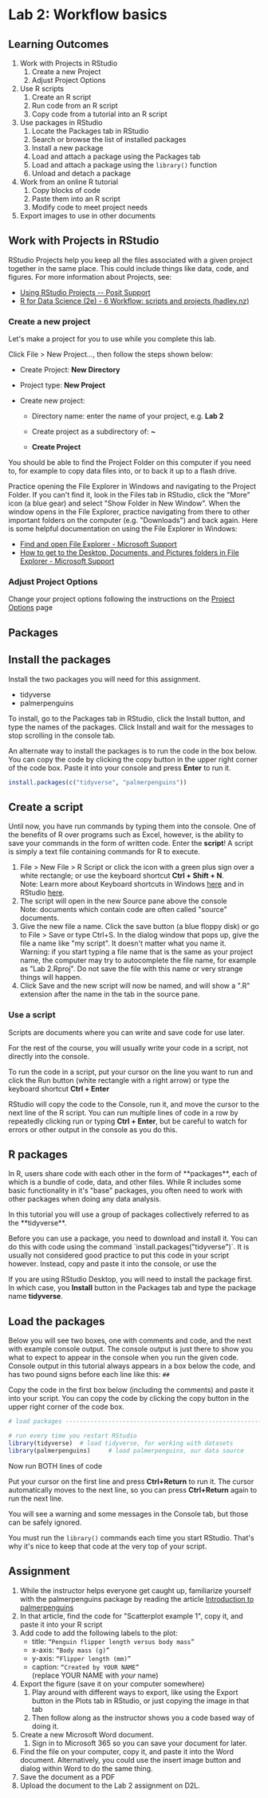 # Lab 2: Workflow basics

## Learning Outcomes

1.  Work with Projects in RStudio
    1.  Create a new Project
    2.  Adjust Project Options
2.  Use R scripts
    1.  Create an R script
    2.  Run code from an R script
    3.  Copy code from a tutorial into an R script
3.  Use packages in RStudio
    1.  Locate the Packages tab in RStudio
    2.  Search or browse the list of installed packages
    3.  Install a new package
    4.  Load and attach a package using the Packages tab
    5.  Load and attach a package using the `library()` function
    6.  Unload and detach a package
4.  Work from an online R tutorial
    1.  Copy blocks of code
    2.  Paste them into an R script
    3.  Modify code to meet project needs
5.  Export images to use in other documents

## Work with Projects in RStudio

RStudio Projects help you keep all the files associated with a given project together in the same place. This could include things like data, code, and figures. For more information about Projects, see:

-   [Using RStudio Projects -- Posit Support](https://support.posit.co/hc/en-us/articles/200526207-Using-RStudio-Projects)
-   [R for Data Science (2e) - 6 Workflow: scripts and projects (hadley.nz)](https://r4ds.hadley.nz/workflow-scripts#projects)

### Create a new project

Let's make a project for you to use while you complete this lab.

Click File \> New Project..., then follow the steps shown below:

-   Create Project: **New Directory**

-   Project type: **New Project**

-   Create new project:

    -   Directory name: enter the name of your project, e.g. **Lab 2**

    -   Create project as a subdirectory of: **\~**

    -   **Create Project**

You should be able to find the Project Folder on this computer if you need to, for example to copy data files into, or to back it up to a flash drive.

Practice opening the File Explorer in Windows and navigating to the Project Folder. If you can't find it, look in the Files tab in RStudio, click the "More" icon (a blue gear) and select "Show Folder in New Window". When the window opens in the File Explorer, practice navigating from there to other important folders on the computer (e.g. "Downloads") and back again. Here is some helpful documentation on using the File Explorer in Windows:

-   [Find and open File Explorer - Microsoft Support](https://support.microsoft.com/en-us/windows/find-and-open-file-explorer-ef370130-1cca-9dc5-e0df-2f7416fe1cb1)
-   [How to get to the Desktop, Documents, and Pictures folders in File Explorer - Microsoft Support](https://support.microsoft.com/en-us/windows/how-to-get-to-the-desktop-documents-and-pictures-folders-in-file-explorer-3370f06b-0f8d-4b25-be9a-3ee54f381e3d)

### Adjust Project Options

Change your project options following the instructions on the [Project Options](project-options.html) page

## Packages

## Install the packages

Install the two packages you will need for this assignment.

-   tidyverse
-   palmerpenguins

To install, go to the Packages tab in RStudio, click the Install button, and type the names of the packages. Click Install and wait for the messages to stop scrolling in the console tab.

An alternate way to install the packages is to run the code in the box below. You can copy the code by clicking the copy button in the upper right corner of the code box. Paste it into your console and press **Enter** to run it.


```r
install.packages(c("tidyverse", "palmerpenguins"))
```

## Create a script

Until now, you have run commands by typing them into the console. One of the benefits of R over programs such as Excel, however, is the ability to save your commands in the form of written code. Enter the **script**! A script is simply a text file containing commands for R to execute.

1.  File \> New File \> R Script or click the icon with a green plus sign over a white rectangle; or use the keyboard shortcut **Ctrl + Shift + N**.\
    Note: Learn more about Keyboard shortcuts in Windows [here](https://support.microsoft.com/en-us/windows/keyboard-shortcuts-in-windows-dcc61a57-8ff0-cffe-9796-cb9706c75eec) and in RStudio [here](https://support.posit.co/hc/en-us/articles/200711853-Keyboard-Shortcuts-in-the-RStudio-IDE).
2.  The script will open in the new Source pane above the console\
    Note: documents which contain code are often called "source" documents.
3.  Give the new file a name. Click the save button (a blue floppy disk) or go to File \> Save or type Ctrl+S. In the dialog window that pops up, give the file a name like "my script". It doesn't matter what you name it.\
    Warning: if you start typing a file name that is the same as your project name, the computer may try to autocomplete the file name, for example as "Lab 2.Rproj". Do not save the file with this name or very strange things will happen.
4.  Click Save and the new script will now be named, and will show a ".R" extension after the name in the tab in the source pane.

### Use a script

Scripts are documents where you can write and save code for use later.

For the rest of the course, you will usually write your code in a script, not directly into the console.

To run the code in a script, put your cursor on the line you want to run and click the Run button (white rectangle with a right arrow) or type the keyboard shortcut **Ctrl + Enter**

RStudio will copy the code to the Console, run it, and move the cursor to the next line of the R script. You can run multiple lines of code in a row by repeatedly clicking run or typing **Ctrl + Enter**, but be careful to watch for errors or other output in the console as you do this.

## R packages

In R, users share code with each other in the form of \*\*packages\*\*, each of which is a bundle of code, data, and other files. While R includes some basic functionality in it's "base" packages, you often need to work with other packages when doing any data analysis.

In this tutorial you will use a group of packages collectively referred to as the \*\*tidyverse\*\*.

Before you can use a package, you need to download and install it. You can do this with code using the command \`install.packages("tidyverse")\`. It is usually not considered good practice to put this code in your script however. Instead, copy and paste it into the console, or use the

If you are using RStudio Desktop, you will need to install the package first. In which case, you **Install** button in the Packages tab and type the package name **tidyverse**.

## Load the packages

Below you will see two boxes, one with comments and code, and the next with example console output. The console output is just there to show you what to expect to appear in the console when you run the given code. Console output in this tutorial always appears in a box below the code, and has two pound signs before each line like this: `##`

Copy the code in the first box below (including the comments) and paste it into your script. You can copy the code by clicking the copy button in the upper right corner of the code box.


```r
# load packages -----------------------------------------------------------

# run every time you restart RStudio
library(tidyverse)  # load tidyverse, for working with datasets
library(palmerpenguins)     # load palmerpenguins, our data source
```

Now run BOTH lines of code

Put your cursor on the first line and press **Ctrl+Return** to run it. The cursor automatically moves to the next line, so you can press **Ctrl+Return** again to run the next line.

You will see a warning and some messages in the Console tab, but those can be safely ignored.

You must run the `library()` commands each time you start RStudio. That's why it's nice to keep that code at the very top of your script.

## Assignment

1.  While the instructor helps everyone get caught up, familiarize yourself with the palmerpenguins package by reading the article [Introduction to palmerpenguins](https://allisonhorst.github.io/palmerpenguins/articles/intro.html)
2.  In that article, find the code for "Scatterplot example 1", copy it, and paste it into your R script
3.  Add code to add the following labels to the plot:
    -   title: `“Penguin flipper length versus body mass”`
    -   x-axis: `“Body mass (g)”`
    -   y-axis: `“Flipper length (mm)”`
    -   caption: `“Created by YOUR NAME”`\
        (replace YOUR NAME with *your* name)
4.  Export the figure (save it on your computer somewhere)
    1.  Play around with different ways to export, like using the Export button in the Plots tab in RStudio, or just copying the image in that tab
    2.  Then follow along as the instructor shows you a code based way of doing it.
5.  Create a new Microsoft Word document.
    1.  Sign in to Microsoft 365 so you can save your document for later.
6.  Find the file on your computer, copy it, and paste it into the Word document. Alternatively, you could use the insert image button and dialog within Word to do the same thing.
7.  Save the document as a PDF
8.  Upload the document to the Lab 2 assignment on D2L.
